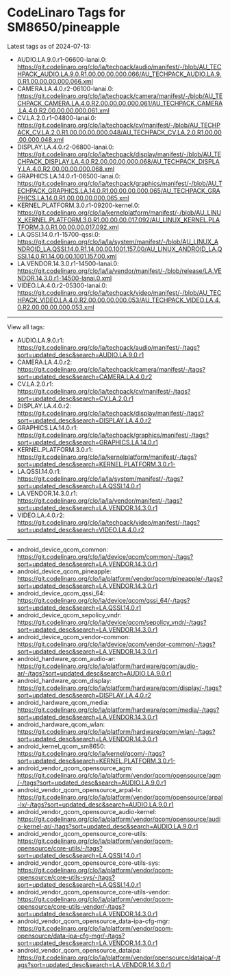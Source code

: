 # CodeLinaro Tags for SM8650/pineapple
Latest tags as of 2024-07-13:
* AUDIO.LA.9.0.r1-06600-lanai.0: https://git.codelinaro.org/clo/la/techpack/audio/manifest/-/blob/AU_TECHPACK_AUDIO.LA.9.0.R1.00.00.00.000.066/AU_TECHPACK_AUDIO.LA.9.0.R1.00.00.00.000.066.xml
* CAMERA.LA.4.0.r2-06100-lanai.0: https://git.codelinaro.org/clo/la/techpack/camera/manifest/-/blob/AU_TECHPACK_CAMERA.LA.4.0.R2.00.00.00.000.061/AU_TECHPACK_CAMERA.LA.4.0.R2.00.00.00.000.061.xml
* CV.LA.2.0.r1-04800-lanai.0: https://git.codelinaro.org/clo/la/techpack/cv/manifest/-/blob/AU_TECHPACK_CV.LA.2.0.R1.00.00.00.000.048/AU_TECHPACK_CV.LA.2.0.R1.00.00.00.000.048.xml
* DISPLAY.LA.4.0.r2-06800-lanai.0: https://git.codelinaro.org/clo/la/techpack/display/manifest/-/blob/AU_TECHPACK_DISPLAY.LA.4.0.R2.00.00.00.000.068/AU_TECHPACK_DISPLAY.LA.4.0.R2.00.00.00.000.068.xml
* GRAPHICS.LA.14.0.r1-06500-lanai.0: https://git.codelinaro.org/clo/la/techpack/graphics/manifest/-/blob/AU_TECHPACK_GRAPHICS.LA.14.0.R1.00.00.00.000.065/AU_TECHPACK_GRAPHICS.LA.14.0.R1.00.00.00.000.065.xml
* KERNEL.PLATFORM.3.0.r1-09200-kernel.0: https://git.codelinaro.org/clo/la/kernelplatform/manifest/-/blob/AU_LINUX_KERNEL.PLATFORM.3.0.R1.00.00.00.017.092/AU_LINUX_KERNEL.PLATFORM.3.0.R1.00.00.00.017.092.xml
* LA.QSSI.14.0.r1-15700-qssi.0: https://git.codelinaro.org/clo/la/la/system/manifest/-/blob/AU_LINUX_ANDROID_LA.QSSI.14.0.R1.14.00.00.1001.157.00/AU_LINUX_ANDROID_LA.QSSI.14.0.R1.14.00.00.1001.157.00.xml
* LA.VENDOR.14.3.0.r1-14500-lanai.0: https://git.codelinaro.org/clo/la/la/vendor/manifest/-/blob/release/LA.VENDOR.14.3.0.r1-14500-lanai.0.xml
* VIDEO.LA.4.0.r2-05300-lanai.0: https://git.codelinaro.org/clo/la/techpack/video/manifest/-/blob/AU_TECHPACK_VIDEO.LA.4.0.R2.00.00.00.000.053/AU_TECHPACK_VIDEO.LA.4.0.R2.00.00.00.000.053.xml
---
View all tags:
* AUDIO.LA.9.0.r1: https://git.codelinaro.org/clo/la/techpack/audio/manifest/-/tags?sort=updated_desc&search=AUDIO.LA.9.0.r1
* CAMERA.LA.4.0.r2: https://git.codelinaro.org/clo/la/techpack/camera/manifest/-/tags?sort=updated_desc&search=CAMERA.LA.4.0.r2
* CV.LA.2.0.r1: https://git.codelinaro.org/clo/la/techpack/cv/manifest/-/tags?sort=updated_desc&search=CV.LA.2.0.r1
* DISPLAY.LA.4.0.r2: https://git.codelinaro.org/clo/la/techpack/display/manifest/-/tags?sort=updated_desc&search=DISPLAY.LA.4.0.r2
* GRAPHICS.LA.14.0.r1: https://git.codelinaro.org/clo/la/techpack/graphics/manifest/-/tags?sort=updated_desc&search=GRAPHICS.LA.14.0.r1
* KERNEL.PLATFORM.3.0.r1: https://git.codelinaro.org/clo/la/kernelplatform/manifest/-/tags?sort=updated_desc&search=KERNEL.PLATFORM.3.0.r1-
* LA.QSSI.14.0.r1: https://git.codelinaro.org/clo/la/la/system/manifest/-/tags?sort=updated_desc&search=LA.QSSI.14.0.r1
* LA.VENDOR.14.3.0.r1: https://git.codelinaro.org/clo/la/la/vendor/manifest/-/tags?sort=updated_desc&search=LA.VENDOR.14.3.0.r1
* VIDEO.LA.4.0.r2: https://git.codelinaro.org/clo/la/techpack/video/manifest/-/tags?sort=updated_desc&search=VIDEO.LA.4.0.r2
---
* android_device_qcom_common: https://git.codelinaro.org/clo/la/device/qcom/common/-/tags?sort=updated_desc&search=LA.VENDOR.14.3.0.r1
* android_device_qcom_pineapple: https://git.codelinaro.org/clo/la/platform/vendor/qcom/pineapple/-/tags?sort=updated_desc&search=LA.VENDOR.14.3.0.r1
* android_device_qcom_qssi_64: https://git.codelinaro.org/clo/la/device/qcom/qssi_64/-/tags?sort=updated_desc&search=LA.QSSI.14.0.r1
* android_device_qcom_sepolicy_vndr: https://git.codelinaro.org/clo/la/device/qcom/sepolicy_vndr/-/tags?sort=updated_desc&search=LA.VENDOR.14.3.0.r1
* android_device_qcom_vendor-common: https://git.codelinaro.org/clo/la/device/qcom/vendor-common/-/tags?sort=updated_desc&search=LA.VENDOR.14.3.0.r1
* android_hardware_qcom_audio-ar: https://git.codelinaro.org/clo/la/platform/hardware/qcom/audio-ar/-/tags?sort=updated_desc&search=AUDIO.LA.9.0.r1
* android_hardware_qcom_display: https://git.codelinaro.org/clo/la/platform/hardware/qcom/display/-/tags?sort=updated_desc&search=DISPLAY.LA.4.0.r2
* android_hardware_qcom_media: https://git.codelinaro.org/clo/la/platform/hardware/qcom/media/-/tags?sort=updated_desc&search=LA.VENDOR.14.3.0.r1
* android_hardware_qcom_wlan: https://git.codelinaro.org/clo/la/platform/hardware/qcom/wlan/-/tags?sort=updated_desc&search=LA.VENDOR.14.3.0.r1
* android_kernel_qcom_sm8650: https://git.codelinaro.org/clo/la/kernel/qcom/-/tags?sort=updated_desc&search=KERNEL.PLATFORM.3.0.r1-
* android_vendor_qcom_opensource_agm: https://git.codelinaro.org/clo/la/platform/vendor/qcom/opensource/agm/-/tags?sort=updated_desc&search=AUDIO.LA.9.0.r1
* android_vendor_qcom_opensource_arpal-lx: https://git.codelinaro.org/clo/la/platform/vendor/qcom/opensource/arpal-lx/-/tags?sort=updated_desc&search=AUDIO.LA.9.0.r1
* android_vendor_qcom_opensource_audio-kernel: https://git.codelinaro.org/clo/la/platform/vendor/qcom/opensource/audio-kernel-ar/-/tags?sort=updated_desc&search=AUDIO.LA.9.0.r1
* android_vendor_qcom_opensource_core-utils: https://git.codelinaro.org/clo/la/platform/vendor/qcom-opensource/core-utils/-/tags?sort=updated_desc&search=LA.QSSI.14.0.r1
* android_vendor_qcom_opensource_core-utils-sys: https://git.codelinaro.org/clo/la/platform/vendor/qcom-opensource/core-utils-sys/-/tags?sort=updated_desc&search=LA.QSSI.14.0.r1
* android_vendor_qcom_opensource_core-utils-vendor: https://git.codelinaro.org/clo/la/platform/vendor/qcom-opensource/core-utils-vendor/-/tags?sort=updated_desc&search=LA.VENDOR.14.3.0.r1
* android_vendor_qcom_opensource_data-ipa-cfg-mgr: https://git.codelinaro.org/clo/la/platform/vendor/qcom-opensource/data-ipa-cfg-mgr/-/tags?sort=updated_desc&search=LA.VENDOR.14.3.0.r1
* android_vendor_qcom_opensource_dataipa: https://git.codelinaro.org/clo/la/platform/vendor/opensource/dataipa/-/tags?sort=updated_desc&search=LA.VENDOR.14.3.0.r1
